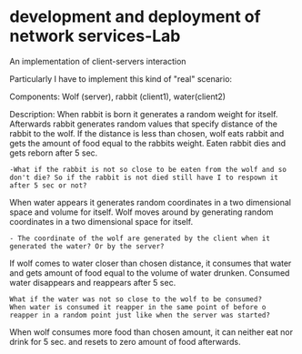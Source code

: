 # development and deployment of network services-Lab
 An implementation of client-servers interaction

Particularly I have to implement this kind of "real" scenario:

Components: Wolf (server), rabbit (client1), water(client2)

Description: When rabbit is born it generates a random weight for itself. Afterwards rabbit generates random values that specify distance of the rabbit to the wolf. If the distance is less than chosen, wolf eats rabbit and gets the amount of food equal to the rabbits weight. Eaten rabbit dies and gets reborn after 5 sec.

    -What if the rabbit is not so close to be eaten from the wolf and so don't die? So if the rabbit is not died still have I to respown it after 5 sec or not?



 When water appears it generates random coordinates in a two dimensional space and volume for itself. Wolf moves around by generating random coordinates in a two dimensional space for itself.
    
    - The coordinate of the wolf are generated by the client when it generated the water? Or by the server? 
 
  If wolf comes to water closer than chosen distance, it consumes that water and gets amount of food equal to the volume of water drunken. Consumed water disappears and reappears after 5 sec.

    What if the water was not so close to the wolf to be consumed?
    When water is consumed it reapper in the same point of before o reapper in a random point just like when the server was started? 
  
   When wolf consumes more food than chosen amount, it can neither eat nor drink for 5 sec. and resets to zero amount of food afterwards.